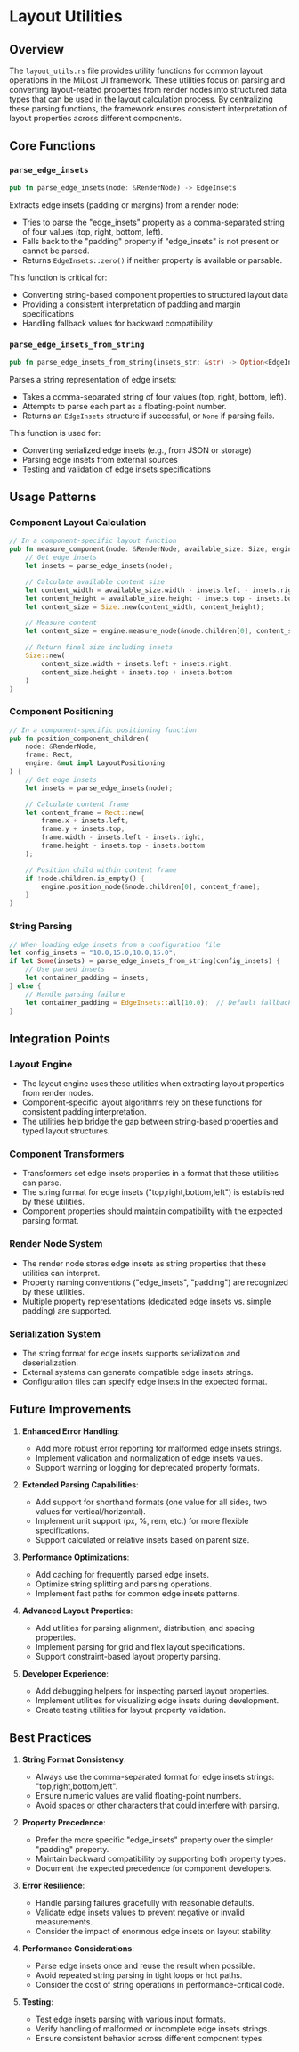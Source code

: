 # Layout Utilities

## Overview

The `layout_utils.rs` file provides utility functions for common layout operations in the MiLost UI framework. These utilities focus on parsing and converting layout-related properties from render nodes into structured data types that can be used in the layout calculation process. By centralizing these parsing functions, the framework ensures consistent interpretation of layout properties across different components.

## Core Functions

### `parse_edge_insets`

```rust
pub fn parse_edge_insets(node: &RenderNode) -> EdgeInsets
```

Extracts edge insets (padding or margins) from a render node:

- Tries to parse the "edge_insets" property as a comma-separated string of four values (top, right, bottom, left).
- Falls back to the "padding" property if "edge_insets" is not present or cannot be parsed.
- Returns `EdgeInsets::zero()` if neither property is available or parsable.

This function is critical for:

- Converting string-based component properties to structured layout data
- Providing a consistent interpretation of padding and margin specifications
- Handling fallback values for backward compatibility

### `parse_edge_insets_from_string`

```rust
pub fn parse_edge_insets_from_string(insets_str: &str) -> Option<EdgeInsets>
```

Parses a string representation of edge insets:

- Takes a comma-separated string of four values (top, right, bottom, left).
- Attempts to parse each part as a floating-point number.
- Returns an `EdgeInsets` structure if successful, or `None` if parsing fails.

This function is used for:

- Converting serialized edge insets (e.g., from JSON or storage)
- Parsing edge insets from external sources
- Testing and validation of edge insets specifications

## Usage Patterns

### Component Layout Calculation

```rust
// In a component-specific layout function
pub fn measure_component(node: &RenderNode, available_size: Size, engine: &mut impl LayoutMeasurement) -> Size {
    // Get edge insets
    let insets = parse_edge_insets(node);

    // Calculate available content size
    let content_width = available_size.width - insets.left - insets.right;
    let content_height = available_size.height - insets.top - insets.bottom;
    let content_size = Size::new(content_width, content_height);

    // Measure content
    let content_size = engine.measure_node(&node.children[0], content_size);

    // Return final size including insets
    Size::new(
        content_size.width + insets.left + insets.right,
        content_size.height + insets.top + insets.bottom
    )
}
```

### Component Positioning

```rust
// In a component-specific positioning function
pub fn position_component_children(
    node: &RenderNode,
    frame: Rect,
    engine: &mut impl LayoutPositioning
) {
    // Get edge insets
    let insets = parse_edge_insets(node);

    // Calculate content frame
    let content_frame = Rect::new(
        frame.x + insets.left,
        frame.y + insets.top,
        frame.width - insets.left - insets.right,
        frame.height - insets.top - insets.bottom
    );

    // Position child within content frame
    if !node.children.is_empty() {
        engine.position_node(&node.children[0], content_frame);
    }
}
```

### String Parsing

```rust
// When loading edge insets from a configuration file
let config_insets = "10.0,15.0,10.0,15.0";
if let Some(insets) = parse_edge_insets_from_string(config_insets) {
    // Use parsed insets
    let container_padding = insets;
} else {
    // Handle parsing failure
    let container_padding = EdgeInsets::all(10.0);  // Default fallback
}
```

## Integration Points

### Layout Engine

- The layout engine uses these utilities when extracting layout properties from render nodes.
- Component-specific layout algorithms rely on these functions for consistent padding interpretation.
- The utilities help bridge the gap between string-based properties and typed layout structures.

### Component Transformers

- Transformers set edge insets properties in a format that these utilities can parse.
- The string format for edge insets ("top,right,bottom,left") is established by these utilities.
- Component properties should maintain compatibility with the expected parsing format.

### Render Node System

- The render node stores edge insets as string properties that these utilities can interpret.
- Property naming conventions ("edge_insets", "padding") are recognized by these utilities.
- Multiple property representations (dedicated edge insets vs. simple padding) are supported.

### Serialization System

- The string format for edge insets supports serialization and deserialization.
- External systems can generate compatible edge insets strings.
- Configuration files can specify edge insets in the expected format.

## Future Improvements

1. **Enhanced Error Handling**:

   - Add more robust error reporting for malformed edge insets strings.
   - Implement validation and normalization of edge insets values.
   - Support warning or logging for deprecated property formats.

2. **Extended Parsing Capabilities**:

   - Add support for shorthand formats (one value for all sides, two values for vertical/horizontal).
   - Implement unit support (px, %, rem, etc.) for more flexible specifications.
   - Support calculated or relative insets based on parent size.

3. **Performance Optimizations**:

   - Add caching for frequently parsed edge insets.
   - Optimize string splitting and parsing operations.
   - Implement fast paths for common edge insets patterns.

4. **Advanced Layout Properties**:

   - Add utilities for parsing alignment, distribution, and spacing properties.
   - Implement parsing for grid and flex layout specifications.
   - Support constraint-based layout property parsing.

5. **Developer Experience**:
   - Add debugging helpers for inspecting parsed layout properties.
   - Implement utilities for visualizing edge insets during development.
   - Create testing utilities for layout property validation.

## Best Practices

1. **String Format Consistency**:

   - Always use the comma-separated format for edge insets strings: "top,right,bottom,left".
   - Ensure numeric values are valid floating-point numbers.
   - Avoid spaces or other characters that could interfere with parsing.

2. **Property Precedence**:

   - Prefer the more specific "edge_insets" property over the simpler "padding" property.
   - Maintain backward compatibility by supporting both property types.
   - Document the expected precedence for component developers.

3. **Error Resilience**:

   - Handle parsing failures gracefully with reasonable defaults.
   - Validate edge insets values to prevent negative or invalid measurements.
   - Consider the impact of enormous edge insets on layout stability.

4. **Performance Considerations**:

   - Parse edge insets once and reuse the result when possible.
   - Avoid repeated string parsing in tight loops or hot paths.
   - Consider the cost of string operations in performance-critical code.

5. **Testing**:
   - Test edge insets parsing with various input formats.
   - Verify handling of malformed or incomplete edge insets strings.
   - Ensure consistent behavior across different component types.
